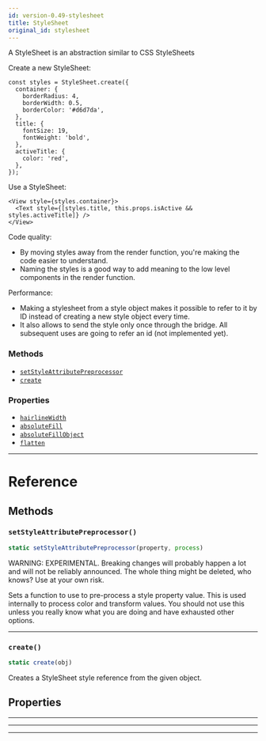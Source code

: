 ```yaml
---
id: version-0.49-stylesheet
title: StyleSheet
original_id: stylesheet
---
```


A StyleSheet is an abstraction similar to CSS StyleSheets

Create a new StyleSheet:

```
const styles = StyleSheet.create({
  container: {
    borderRadius: 4,
    borderWidth: 0.5,
    borderColor: '#d6d7da',
  },
  title: {
    fontSize: 19,
    fontWeight: 'bold',
  },
  activeTitle: {
    color: 'red',
  },
});
```

Use a StyleSheet:

```
<View style={styles.container}>
  <Text style={[styles.title, this.props.isActive && styles.activeTitle]} />
</View>
```

Code quality:

 - By moving styles away from the render function, you're making the code
 easier to understand.
 - Naming the styles is a good way to add meaning to the low level components
 in the render function.

Performance:

 - Making a stylesheet from a style object makes it possible to refer to it
by ID instead of creating a new style object every time.
 - It also allows to send the style only once through the bridge. All
subsequent uses are going to refer an id (not implemented yet).


### Methods

- [`setStyleAttributePreprocessor`](stylesheet.md#setstyleattributepreprocessor)
- [`create`](stylesheet.md#create)


### Properties

- [`hairlineWidth`](stylesheet.md#hairlinewidth)
- [`absoluteFill`](stylesheet.md#absolutefill)
- [`absoluteFillObject`](stylesheet.md#absolutefillobject)
- [`flatten`](stylesheet.md#flatten)




---

# Reference

## Methods

### `setStyleAttributePreprocessor()`

```javascript
static setStyleAttributePreprocessor(property, process)
```


WARNING: EXPERIMENTAL. Breaking changes will probably happen a lot and will
not be reliably announced. The whole thing might be deleted, who knows? Use
at your own risk.

Sets a function to use to pre-process a style property value. This is used
internally to process color and transform values. You should not use this
unless you really know what you are doing and have exhausted other options.




---

### `create()`

```javascript
static create(obj)
```


Creates a StyleSheet style reference from the given object.




## Properties



---



---



---



